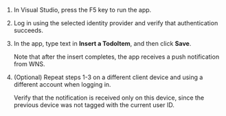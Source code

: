 
1. In Visual Studio, press the F5 key to run the app.

2. Log in using the selected identity provider and verify that authentication succeeds. 

3. In the app, type text in **Insert a TodoItem**, and then click **Save**.

    Note that after the insert completes, the app receives a push notification from WNS.

4. (Optional) Repeat steps 1-3 on a different client device and using a different account when logging in.  

    Verify that the notification is received only on this device, since the previous device was not tagged with the current user ID. 


